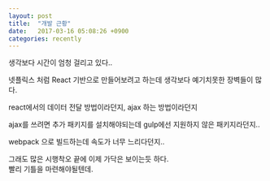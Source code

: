 ```yaml
---
layout: post
title:  "개발 근황"
date:   2017-03-16 05:08:26 +0900
categories: recently
---
```


생각보다 시간이 엄청 걸리고 있다..

넷플릭스 처럼 React 기반으로 만들어보려고 하는데 생각보다 예기치못한 장벽들이 많다.

react에서의 데이터 전달 방법이라던지, ajax 하는 방법이라던지

ajax를 쓰려면 추가 패키지를 설치해야되는데 gulp에선 지원하지 않은 패키지라던지..

webpack 으로 빌드하는데 속도가 너무 느리다던지..


그래도 많은 시행착오 끝에 이제 가닥은 보이는듯 하다.<br/>
빨리 기틀을 마련해야될텐데.
